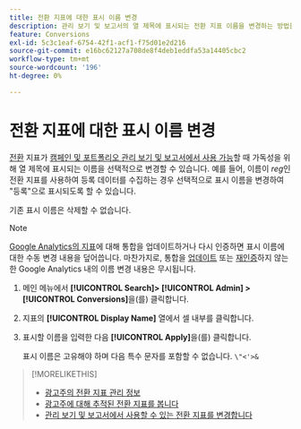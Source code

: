 ```yaml
---
title: 전환 지표에 대한 표시 이름 변경
description: 관리 보기 및 보고서의 열 제목에 표시되는 전환 지표 이름을 변경하는 방법을 알아봅니다.
feature: Conversions
exl-id: 5c3c1eaf-6754-42f1-acf1-f75d01e2d216
source-git-commit: e16bc62127a708de8f4deb1eddfa53a14405cbc2
workflow-type: tm+mt
source-wordcount: '196'
ht-degree: 0%

---
```


# 전환 지표에 대한 표시 이름 변경

[전환](/help/search-social-commerce/glossary.md#c-d) 지표가 [캠페인 및 포트폴리오 관리 보기 및 보고서에서 사용 가능](conversion-metric-edit-available.md)할 때 가독성을 위해 열 제목에 표시되는 이름을 선택적으로 변경할 수 있습니다. 예를 들어, 이름이 *reg*&#x200B;인 전환 지표를 사용하여 등록 데이터를 수집하는 경우 선택적으로 표시 이름을 변경하여 &quot;등록&quot;으로 표시되도록 할 수 있습니다.

기존 표시 이름은 삭제할 수 없습니다.

>[!NOTE]
>
>[Google Analytics의 지표](/help/search-social-commerce/admin/data-sources/data-source-about.md)에 대해 통합을 업데이트하거나 다시 인증하면 표시 이름에 대한 수동 변경 내용을 덮어씁니다. 마찬가지로, 통합을 [업데이트](/help/search-social-commerce/admin/data-sources/data-source-edit.md) 또는 [재인증](/help/search-social-commerce/admin/data-sources/data-source-reauthenticate.md)하지 않는 한 Google Analytics 내의 이름 변경 내용은 무시됩니다.

1. 메인 메뉴에서 **[!UICONTROL Search]> [!UICONTROL Admin] >[!UICONTROL Conversions]**&#x200B;을(를) 클릭합니다.

1. 지표의 **[!UICONTROL Display Name]** 열에서 셀 내부를 클릭합니다.

1. 표시할 이름을 입력한 다음 **[!UICONTROL Apply]**&#x200B;을(를) 클릭합니다.

   표시 이름은 고유해야 하며 다음 특수 문자를 포함할 수 없습니다. `\"<'>&`

>[!MORELIKETHIS]
>
>* [광고주의 전환 지표 관리 정보](conversion-metric-about.md)
>* [광고주에 대해 추적된 전환 지표를 봅니다](conversion-metric-view-tracked.md)
>* [관리 보기 및 보고서에서 사용할 수 있는 전환 지표를 변경합니다](conversion-metric-edit-available.md)
